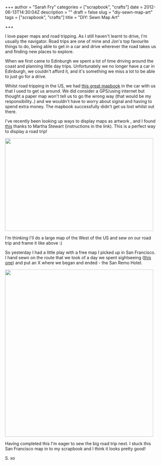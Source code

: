 +++
author = "Sarah Fry"
categories = ["scrapbook", "crafts"]
date = 2012-06-13T14:30:04Z
description = ""
draft = false
slug = "diy-sewn-map-art"
tags = ["scrapbook", "crafts"]
title = "DIY: Sewn Map Art"

+++


I love paper maps and road tripping. As I still haven't learnt to drive, I'm usually the navigator. Road trips are one of mine and Jon's top favourite things to do, being able to get in a car and drive wherever the road takes us and finding new places to explore.

When we first came to Edinburgh we spent a lot of time driving around the coast and planning little day trips. Unfortunately we no longer have a car in Edinburgh, we couldn't afford it, and it's something we miss a lot to be able to just go for a drive.

Whilst road tripping in the US, we had <a href="http://www.amazon.co.uk/Rand-McNally-Road-Atlas-United/dp/0528003364/ref=sr_1_1?ie=UTF8&amp;qid=1339592973&amp;sr=8-1" target="_blank">this great mapbook</a> in the car with us that I used to get us around. We did consider a GPS/using internet but thought a paper map won't tell us to go the wrong way (that would be my responsibility..) and we wouldn't have to worry about signal and having to spend extra money. The mapbook successfully didn't get us lost whilst out there.

I've recently been looking up ways to display maps as artwork , and I found <a href="http://www.marthastewart.com/375160/map-artwork" target="_blank">this</a> thanks to Martha Stewart (instructions in the link). This is a perfect way to display a road trip!

<a href="https://yayfryday.com/images/2012/06/map-frames.jpg"><img class="aligncenter size-full wp-image-845" title="map-frames" alt="" src="https://yayfryday.com/images/2012/06/map-frames.jpg" width="490" height="306" /></a>

I'm thinking I'll do a large map of the West of the US and sew on our road trip and frame it like above :)

So yesterday I had a little play with a free map I picked up in San Francisco. I hand sewn on the route that we took of a day we spent sightseeing (<a href="https://yayfryday.com/post/day-17-san-fran-sights/" target="_blank">this one</a>) and put an X where we began and ended - the San Remo Hotel.

<a href="https://yayfryday.com/images/2012/06/sewn-map.jpg"><img class="aligncenter size-full wp-image-846" title="sewn map" alt="" src="https://yayfryday.com/images/2012/06/sewn-map.jpg" width="490" height="551" /></a>

Having completed this I'm eager to sew the big road trip next. I stuck this San Francisco map in to my scrapbook and I think it looks pretty good!

S. xo

